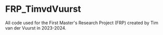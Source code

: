 # FRP_TimvdVuurst
 All code used for the First Master's Research Project (FRP) created by Tim van der Vuurst in 2023-2024. 

